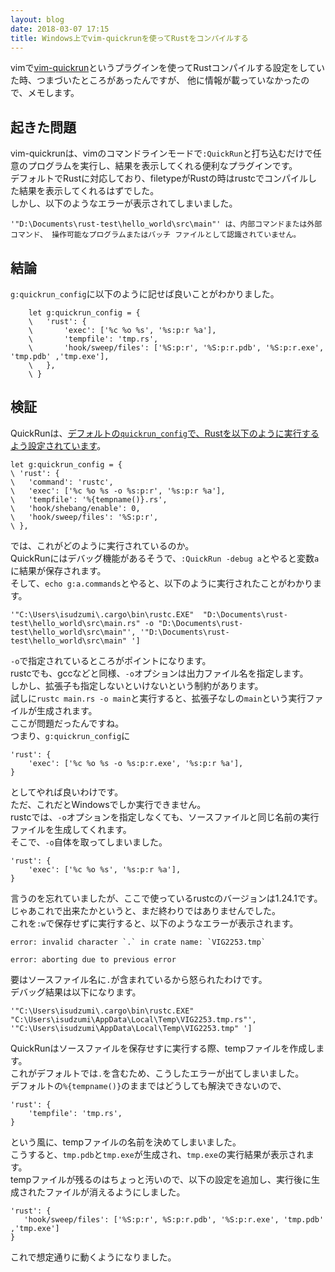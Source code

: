 ```yaml
---
layout: blog
date: 2018-03-07 17:15
title: Windows上でvim-quickrunを使ってRustをコンパイルする
---
```

vimで[vim-quickrun](https://github.com/thinca/vim-quickrun)というプラグインを使ってRustコンパイルする設定をしていた時、つまづいたところがあったんですが、
他に情報が載っていなかったので、メモします。

## 起きた問題

vim-quickrunは、vimのコマンドラインモードで`:QuickRun`と打ち込むだけで任意のプログラムを実行し、結果を表示してくれる便利なプラグインです。  
デフォルトでRustに対応しており、filetypeがRustの時はrustcでコンパイルした結果を表示してくれるはずでした。  
しかし、以下のようなエラーが表示されてしまいました。  
```
'"D:\Documents\rust-test\hello_world\src\main"' は、内部コマンドまたは外部コマンド、 操作可能なプログラムまたはバッチ ファイルとして認識されていません。
```

## 結論

`g:quickrun_config`に以下のように記せば良いことがわかりました。
```
    let g:quickrun_config = {
    \   'rust': {
    \       'exec': ['%c %o %s', '%s:p:r %a'],
    \       'tempfile': 'tmp.rs',
    \       'hook/sweep/files': ['%S:p:r', '%S:p:r.pdb', '%S:p:r.exe', 'tmp.pdb' ,'tmp.exe'],
    \   },
    \ }
```

## 検証

QuickRunは、[デフォルトの`quickrun_config`で、Rustを以下のように実行するよう設定されています](https://github.com/thinca/vim-quickrun/blob/8d864e7feb7ac9dded84808f76fcb3fcd3ed8ae3/autoload/quickrun.vim#L454)。
``` vim
let g:quickrun_config = {
\ 'rust': { 
\   'command': 'rustc', 
\   'exec': ['%c %o %s -o %s:p:r', '%s:p:r %a'], 
\   'tempfile': '%{tempname()}.rs', 
\   'hook/shebang/enable': 0, 
\   'hook/sweep/files': '%S:p:r', 
\ },
```
では、これがどのように実行されているのか。  
QuickRunにはデバッグ機能があるそうで、`:QuickRun -debug a`とやると変数`a`に結果が保存されます。  
そして、`echo g:a.commands`とやると、以下のように実行されたことがわかります。

```
'"C:\Users\isudzumi\.cargo\bin\rustc.EXE"  "D:\Documents\rust-test\hello_world\src\main.rs" -o "D:\Documents\rust-test\hello_world\src\main"', '"D:\Documents\rust-test\hello_world\src\main" ']
```

`-o`で指定されているところがポイントになります。  
rustcでも、gccなどと同様、`-o`オプションは出力ファイル名を指定します。  
しかし、拡張子も指定しないといけないという制約があります。  
試しに`rustc main.rs -o main`と実行すると、拡張子なしの`main`という実行ファイルが生成されます。  
ここが問題だったんですね。  
つまり、`g:quickrun_config`に
``` vim
'rust': {
    'exec': ['%c %o %s -o %s:p:r.exe', '%s:p:r %a'],
}
```
としてやれば良いわけです。  
ただ、これだとWindowsでしか実行できません。  
rustcでは、`-o`オプションを指定しなくても、ソースファイルと同じ名前の実行ファイルを生成してくれます。  
そこで、`-o`自体を取ってしまいました。  
``` vim
'rust': {
    'exec': ['%c %o %s', '%s:p:r %a'],
}
```
言うのを忘れていましたが、ここで使っているrustcのバージョンは1.24.1です。  
じゃあこれで出来たかというと、まだ終わりではありませんでした。  
これを`:w`で保存せずに実行すると、以下のようなエラーが表示されます。  
```
error: invalid character `.` in crate name: `VIG2253.tmp`

error: aborting due to previous error

```
要はソースファイル名に`.`が含まれているから怒られたわけです。  
デバッグ結果は以下になります。
```
'"C:\Users\isudzumi\.cargo\bin\rustc.EXE"  "C:\Users\isudzumi\AppData\Local\Temp\VIG2253.tmp.rs"',
'"C:\Users\isudzumi\AppData\Local\Temp\VIG2253.tmp" ']
```
QuickRunはソースファイルを保存せすに実行する際、tempファイルを作成します。  
これがデフォルトでは`.`を含むため、こうしたエラーが出てしまいました。  
デフォルトの`%{tempname()}`のままではどうしても解決できないので、
``` vim
'rust': {
    'tempfile': 'tmp.rs',
}
```
という風に、tempファイルの名前を決めてしまいました。  
こうすると、`tmp.pdb`と`tmp.exe`が生成され、`tmp.exe`の実行結果が表示されます。  
tempファイルが残るのはちょっと汚いので、以下の設定を追加し、実行後に生成されたファイルが消えるようにしました。
``` vim
'rust': {
   'hook/sweep/files': ['%S:p:r', %S:p:r.pdb', '%S:p:r.exe', 'tmp.pdb' ,'tmp.exe']
}
```
これで想定通りに動くようになりました。
